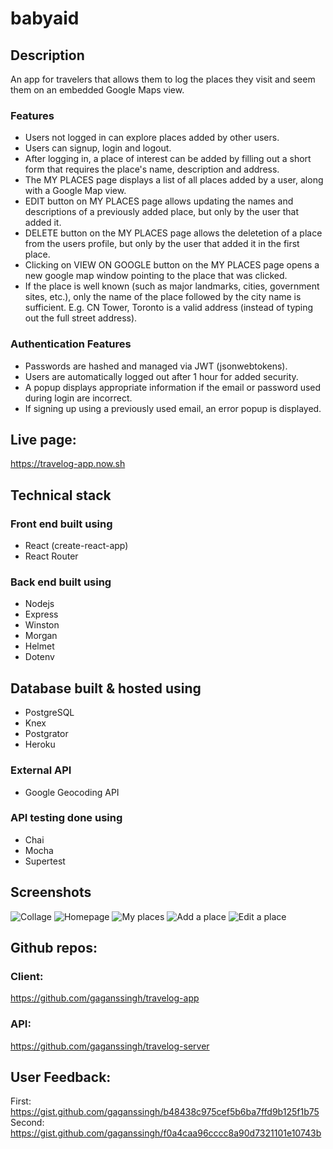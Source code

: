 # babyaid

## Description

An app for travelers that allows them to log the places they visit and seem them on an embedded Google Maps view.

### Features

-   Users not logged in can explore places added by other users.
-   Users can signup, login and logout.
-   After logging in, a place of interest can be added by filling out a short form that requires the place's name, description and address.
-   The MY PLACES page displays a list of all places added by a user, along with a Google Map view.
-   EDIT button on MY PLACES page allows updating the names and descriptions of a previously added place, but only by the user that added it.
-   DELETE button on the MY PLACES page allows the deletetion of a place from the users profile, but only by the user that added it in the first place.
-   Clicking on VIEW ON GOOGLE button on the MY PLACES page opens a new google map window pointing to the place that was clicked.
-   If the place is well known (such as major landmarks, cities, government sites, etc.), only the name of the place followed by the city name is sufficient. E.g. CN Tower, Toronto is a valid address (instead of typing out the full street address).

### Authentication Features

-   Passwords are hashed and managed via JWT (jsonwebtokens).
-   Users are automatically logged out after 1 hour for added security.
-   A popup displays appropriate information if the email or password used during login are incorrect.
-   If signing up using a previously used email, an error popup is displayed.

## Live page:

https://travelog-app.now.sh

## Technical stack

### Front end built using

-   React (create-react-app)
-   React Router

### Back end built using

-   Nodejs
-   Express
-   Winston
-   Morgan
-   Helmet
-   Dotenv

## Database built & hosted using

-   PostgreSQL
-   Knex
-   Postgrator
-   Heroku

### External API

-   Google Geocoding API

### API testing done using

-   Chai
-   Mocha
-   Supertest

## Screenshots

![Collage](README_IMAGES/Collage.png)
![Homepage](README_IMAGES/Homepage-ipad.png)
![My places](README_IMAGES/my-places-ipad.png)
![Add a place](README_IMAGES/Add-place-ipad.png)
![Edit a place](README_IMAGES/Update-ipad.png)

## Github repos:

### Client:

https://github.com/gaganssingh/travelog-app

### API:

https://github.com/gaganssingh/travelog-server

## User Feedback:

First: https://gist.github.com/gaganssingh/b48438c975cef5b6ba7ffd9b125f1b75
Second: https://gist.github.com/gaganssingh/f0a4caa96cccc8a90d7321101e10743b
